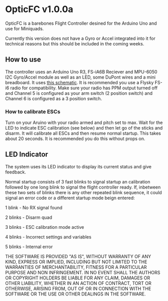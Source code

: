 # OpticFC v1.0.0a



OpticFC is a barebones Flight Controller desined for the Arduino Uno and use for Miniquads.




Currently this version does not have a Gyro or Accel integrated into it for technical reasons but this should be included in the coming weeks.

## How to use

The controller uses an Arduino Uno R3, FS-iA6B Reciever and MPU-6050 I2C Gyro/Accel module as well as an LED, some DuPont wires and a mini breadboard. It uses [this schematic](https://github.com/Opticulex/OpticFC/blob/master/OpticFC_noGyroAccel.png). It is recommended you use a Flysky FS-i6 radio for compatibility. Make sure your radio has PPM output turned off and Channel 5 is configured as your arm switch (2 position switch) and Channel 6 is configured as a 3 position switch.

### How to calibrate ESCs

Turn on your Aruino with your radio armed and pitch set to max. Wait for the LED to indicate ESC calibration (see below) and then let go of the sticks and disarm. It will calibrate all ESCs and then resume normal startup. This takes about 20 seconds. It is recommended you do this without props on.

## LED Indicator


The system uses its LED indicator to display its current status and give feedback.

Normal startup consists of 3 fast blinks to signal startup an calibration followed by one long blink to signal the flight controller ready. If, inbetween these two sets of blinks there is any other repeated blink sequence, it could signal an error code or a different startup mode beign entered:

1 blink - No RX signal found

2 blinks - Disarm quad

3 blinks - ESC calibration mode active

4 blinks - Incorrect settings and variables

5 blinks - Internal error



THE SOFTWARE IS PROVIDED "AS IS", WITHOUT WARRANTY OF ANY KIND, EXPRESS OR
 IMPLIED, INCLUDING BUT NOT LIMITED TO THE WARRANTIES OF MERCHANTABILITY, 
FITNESS FOR A PARTICULAR PURPOSE AND NON INFRINGEMENT. IN NO EVENT SHALL THE
AUTHORS OR COPYRIGHT HOLDERS BE LIABLE FOR ANY CLAIM, DAMAGES OR OTHER 
LIABILITY, WHETHER IN AN ACTION OF CONTRACT, TORT OR OTHERWISE, ARISING FROM, 
OUT OF OR IN CONNECTION WITH THE SOFTWARE OR THE USE OR OTHER DEALINGS IN THE
 SOFTWARE.

